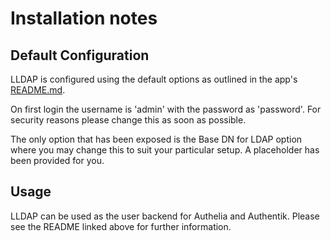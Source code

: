 # Installation notes

## Default Configuration

LLDAP is configured using the default options as outlined in the app's [README.md](https://github.com/lldap/lldap/blob/main/README.md).

On first login the username is 'admin' with the password as 'password'. For security reasons please change this as soon as possible.

The only option that has been exposed is the Base DN for LDAP option where you may change this to suit your particular setup. A placeholder has been provided for you.

## Usage

LLDAP can be used as the user backend for Authelia and Authentik. Please see the README linked above for further information.
